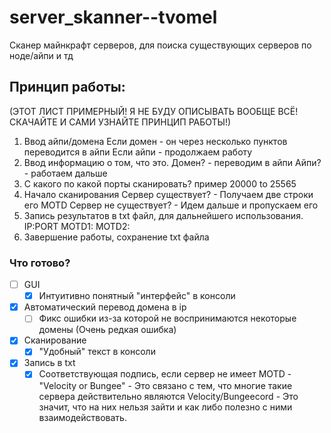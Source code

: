 # server_skanner--tvomel
Сканер майнкрафт серверов, для поиска существующих серверов по ноде/айпи и тд

## Принцип работы:
(ЭТОТ ЛИСТ ПРИМЕРНЫЙ! Я НЕ БУДУ ОПИСЫВАТЬ ВООБЩЕ ВСЁ! СКАЧАЙТЕ И САМИ УЗНАЙТЕ ПРИНЦИП РАБОТЫ!)
1) Ввод айпи/домена
   Если домен - он через несколько пунктов переводится в айпи
   Если айпи - продолжаем работу
2) Ввод информацию о том, что это.
   Домен? - переводим в айпи
   Айпи? - работаем дальше
3) С какого по какой порты сканировать?
   пример 20000 to 25565
4) Начало сканирования
   Сервер существует? - Получаем две строки его MOTD
   Сервер не существует? - Идем дальше и пропускаем его
5) Запись результатов в txt файл, для дальнейшего использования.
   IP:PORT
   MOTD1:
   MOTD2:
6) Завершение работы, сохранение txt файла

### Что готово?
- [ ] GUI
   - [X] Интуитивно понятный "интерфейс" в консоли
- [X] Автоматический перевод домена в ip
   - [ ] Фикс ошибки из-за которой не воспринимаются некоторые домены (Очень редкая ошибка)
- [X] Сканирование
   - [X] "Удобный" текст в консоли 
- [X] Запись в txt
   - [X] Соответствующая подпись, если сервер не имеет MOTD - "Velocity or Bungee" - Это связано с тем, что многие такие сервера действительно являются Velocity/Bungeecord - Это значит, что на них нельзя зайти и как либо полезно с ними взаимодействовать.
